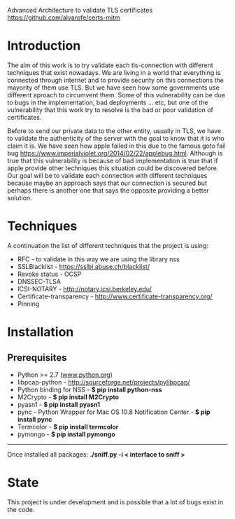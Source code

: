 Advanced Architecture to validate TLS certificates
<https://github.com/alvarofe/certs-mitm>

Introduction
============

The aim of this work is to try validate each tls-connection with different techniques that exist nowadays. We are living in a world that everything is connected through internet and to provide security on this connections the mayority of them use TLS. But we have seen how some governments use different aproach to circumvent them. Some of this vulnerability can be due to bugs in the implementation, bad deployments ... etc, but one of the vulnerability that this work try to resolve is the bad or poor validation of certificates.

Before to send our private data to the other entity, usually in TLS, we have to validate the authenticity of the server with the goal to know that it is who claim it is. We have seen how apple failed in this due to the famous goto fail bug  <https://www.imperialviolet.org/2014/02/22/applebug.html>. Although is true that this vulnerability is because of bad implementation is true that if apple provide other techniques this situation could be discovered before. Our goal will be to validate each connection with different techniques because maybe an approach says that our connection is secured but perhaps there is another one that says the opposite providing a better solution.

Techniques
==========

A continuation the list of different techniques that the project is using:
* RFC - to validate in this way we are using the library nss
* SSLBlacklist - <https://sslbl.abuse.ch/blacklist/>
* Revoke status - OCSP
* DNSSEC-TLSA
* ICSI-NOTARY - <http://notary.icsi.berkeley.edu/>
* Certificate-transparency - <http://www.certificate-transparency.org/>
* Pinning


Installation
============

  Prerequisites
  -------------
  * Python >= 2.7 (www.python.org)
  * libpcap-python - <http://sourceforge.net/projects/pylibpcap/>
  * Python binding for NSS - **$ pip install python-nss**
  * M2Crypto - **$ pip install M2Crypto**
  * pyasn1 - **$ pip install pyasn1**
  * pync - Python Wrapper for Mac OS 10.8 Notification Center - **$ pip install pync**
  * Termcolor - **$ pip install termcolor**
  * pymongo - **$ pip install pymongo**

---
Once installed all packages: **./sniff.py -i < interface to sniff >**


State
=====
This project is under development and is possible that a lot of bugs exist in the code.

